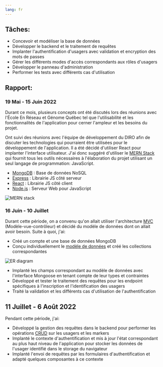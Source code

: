 ```yaml
---
lang: fr
---
```


## Tâches:

- Concevoir et modéliser la base de données
- Développer le backend et le traitement de requêtes
- Implanter l'authentification d'usagers avec validation et encryption des mots de passes
- Gérer les différents modes d'accès correspondants aux rôles d'usagers
- Développer le panneau d'administration
- Performer les tests avec différents cas d'utilisation

## Rapport:

### 19 Mai - 15 Juin 2022

Durant ce mois, plusieurs concepts ont été discutés lors des réunions avec l'École En Réseau et Génome Québec tel que l'utilisabilité et les fonctionnalités de l'application pour cerner l'ampleur et les besoins du projet.

Ont suivi des réunions avec l'équipe de développement du DIRO afin de discuter les technologies qui pourraient être utilisées pour le développement de l'application. Il a été décidé d'utiliser React pour implanter l'interface utilisateur. J'ai donc suggéré d'utiliser le [MERN Stack](https://www.mongodb.com/mern-stack) qui fournit tous les outils nécessaires à l'élaboration du projet utilisant un seul langage de programmation: JavaScript.

- [MongoDB](https://www.mongodb.com/) : Base de données NoSQL
- [Express](https://expressjs.com/) : Librairie JS côté serveur
- [React](https://reactjs.org/) : Librairie JS côté client
- [Node.js](https://nodejs.org/) : Serveur Web pour JavaScript

![MERN stack](https://webimages.mongodb.com/_com_assets/cms/mern-stack-b9q1kbudz0.png?auto=format%2Ccompress)

### 16 Juin - 10 Juillet

Durant cette période, on a convenu qu'on allait utiliser l'architecture [MVC](https://fr.wikipedia.org/wiki/Mod%C3%A8le-vue-contr%C3%B4leur) (Modèle-vue-contrôleur) et décidé du modèle de données dont on allait avoir besoin. Suite à quoi, j'ai:

- Créé un compte et une base de données MongoDB
- Conçu individuellement le [modèle de données](/projet-IFT3150/extra/diagramme.html) et créé les collections correspondantes

![ER diagram](/projet-IFT3150/extra/diagramme.png)

- Implanté les champs correspondant au modèle de données avec l'interface Mongoose en tenant compte de leur types et contraintes
- Développé et tester le traitement des requêtes pour les endpoint spécifiques à l'inscription et l'identification des usagers
- Traité la validation et les différents cas d'utilisation de l'authentification

## 11 Juillet - 6 Août 2022

Pendant cette période, j'ai:

- Développé la gestion des requêtes dans le backend pour performer les opérations [CRUD](https://fr.wikipedia.org/wiki/CRUD) sur les usagers et les markers
- Implanté le contexte d'authentification et mis à jour l'état correspondant au plus haut niveau de l'application pour stocker les données de l'usager identifié dans le storage du navigateur
- Implanté l'envoi de requêtes par les formulaires d'authentification et adapté quelques composantes à ce contexte
